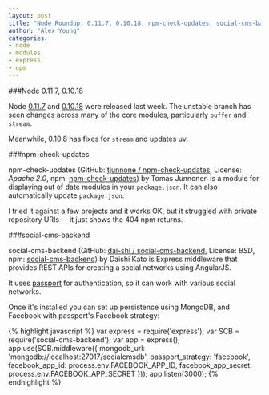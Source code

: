 ```yaml
---
layout: post
title: "Node Roundup: 0.11.7, 0.10.18, npm-check-updates, social-cms-backend"
author: "Alex Young"
categories: 
- node
- modules
- express
- npm
---
```


###Node 0.11.7, 0.10.18

Node [0.11.7](http://blog.nodejs.org/2013/09/04/node-v0-11-7-unstable/) and [0.10.18](http://blog.nodejs.org/2013/09/04/node-v0-10-18-stable/) were released last week.  The unstable branch has seen changes across many of the core modules, particularly `buffer` and `stream`.

Meanwhile, 0.10.8 has fixes for `stream` and updates uv.

###npm-check-updates

npm-check-updates (GitHub: [tjunnone / npm-check-updates](https://github.com/tjunnone/npm-check-updates), License: _Apache 2.0_, npm: [npm-check-updates](https://npmjs.org/package/npm-check-updates)) by Tomas Junnonen is a module for displaying out of date modules in your `package.json`.  It can also automatically update `package.json`.

I tried it against a few projects and it works OK, but it struggled with private repository URIs -- it just shows the 404 npm returns.

###social-cms-backend

social-cms-backend (GitHub: [dai-shi / social-cms-backend](https://github.com/dai-shi/social-cms-backend), License: _BSD_, npm: [social-cms-backend](https://npmjs.org/package/social-cms-backend)) by Daishi Kato is Express middleware that provides REST APIs for creating a social networks using AngularJS.

It uses [passport](https://npmjs.org/package/passport) for authentication, so it can work with various social networks.

Once it's installed you can set up persistence using MongoDB, and Facebook with passport's Facebook strategy:

{% highlight javascript %}
var express = require('express');
var SCB = require('social-cms-backend');
var app = express();
app.use(SCB.middleware({
  mongodb_url: 'mongodb://localhost:27017/socialcmsdb',
  passport_strategy: 'facebook',
  facebook_app_id: process.env.FACEBOOK_APP_ID,
  facebook_app_secret: process.env.FACEBOOK_APP_SECRET
}));
app.listen(3000);
{% endhighlight %}

